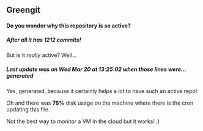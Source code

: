 ## Greengit

#### Do you wonder why this repository is so active?

##### After all it has 1212 commits!

But is it *really* active? Well...

##### Last update was on Wed Mar 20 at 13:25:02 when those lines were... generated

Yes, generated, because it certainly helps a lot to have such an active repo!

Oh and there was **76%** disk usage on the machine
where there is the cron updating this file.

Not the best way to monitor a VM in the cloud but it works! :)
